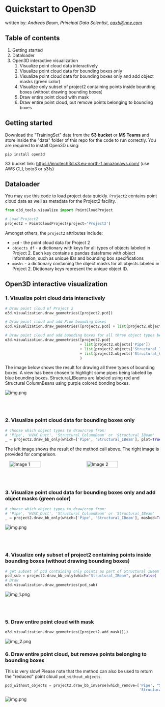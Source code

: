 # Quickstart to Open3D

written by: *Andreas Baum, Principal Data Scientist, oaxb@nne.com*

## Table of contents
1. Getting started
2. Dataloader
3. Open3D interactive visualization
   1. Visualize point cloud data interactively
   2. Visualize point cloud data for bounding boxes only
   3. Visualize point cloud data for bounding boxes only and add object masks (green color)
   4. Visualize only subset of project2 containing points inside bounding boxes (without drawing bounding boxes)
   5. Draw entire point cloud with mask
   6. Draw entire point cloud, but remove points belonging to bounding boxes

## Getting started

Download the "TrainingSet" data from the **S3 bucket** or **MS Teams** and store inside the "data" folder of this repo 
for the code to run correctly. You are required to install Open3D using:

````commandline
pip install open3d
````

S3 bucket link: https://innotech3d.s3.eu-north-1.amazonaws.com/ (use AWS CLI, boto3 or s3fs)

## Dataloader

You may use this code to load project data quickly. ```Project2``` contains point cloud data 
as well as metadata for the Project2 facility.

````python
from o3d_tools.visualize import PointCloudProject

# Load Project2
project2 = PointCloudProject(project='Project2')
````

Amongst others, the ```project2``` attributes include:

- ```pcd``` - the point cloud data for Project 2
- ```objects_df``` - a dictionary with keys for all types of objects labeled in Project 2. 
Each key contains a pandas dataframe with object information, such as unique IDs and bounding box specifications
- ```masks``` - a dictionary containing the object masks for all objects labeled in Project 2. Dictionary keys
represent the unique object ID.


## Open3D interactive visualization

### 1. Visualize point cloud data interactively

````python
# Draw point cloud of Project 2
o3d.visualization.draw_geometries([project2.pcd])

# Draw point cloud and add Pipe bounding boxes
o3d.visualization.draw_geometries([project2.pcd] + list(project2.objects['Pipe']))

# Draw point cloud and add bounding boxes for all three object types being available in Project 2
o3d.visualization.draw_geometries([project2.pcd]
                                  + list(project2.objects['Pipe'])
                                  + list(project2.objects['Structural_IBeam'])
                                  + list(project2.objects['Structural_ColumnBeam'])
                                  )
````

The image below shows the result for drawing all three types of bounding boxes. 
A view has been chosen to highlight some pipes being labeled by blue bounding boxes. Structural_IBeams
are labeled using red and Structural ColumnBeans using purple colored bonding boxes.

![img.png](figures/figure1.png)

<br><br>

### 2. Visualize point cloud data for bounding boxes only

````python
# choose which object types to draw/crop from: 
# 'Pipe', 'HVAC_Duct', 'Structural_ColumnBeam' or 'Structural_IBeam'
_ = project2.draw_bb_only(which=['Pipe', 'Structural_IBeam'], plot=True)
````

The left image shows the result of the method call above. The right image is provided for comparison.

<div style="display: flex; justify-content: space-around;">
  <img src="figures/figure2.png" alt="Image 1" style="width: 45%;"/>
  <img src="figures/figure3.png" alt="Image 2" style="width: 45%;"/>
</div>

<br><br>

### 3. Visualize point cloud data for bounding boxes only and add object masks (green color)

````python
# choose which object types to draw/crop from: 
# 'Pipe', 'HVAC_Duct', 'Structural_ColumnBeam' or 'Structural_IBeam'
_ = project2.draw_bb_only(which=['Pipe', 'Structural_IBeam'], masked=True, plot=True)
````

![img.png](figures/figure4.png)

<br><br>

### 4. Visualize only subset of project2 containing points inside bounding boxes (without drawing bounding boxes)

````python
# get subset of pcd containing only points as part of Structural IBeam bounding boxes
pcd_sub = project2.draw_bb_only(which="Structural_IBeam", plot=False)
# Draw 
o3d.visualization.draw_geometries(pcd_sub)
````

![img_1.png](figures/figure5.png)

<br><br>

### 5. Draw entire point cloud with mask

````python
o3d.visualization.draw_geometries([project2.add_mask()])
````

![img_2.png](figures/figure6.png)


### 6. Draw entire point cloud, but remove points belonging to bounding boxes

This is very slow! Please note that the method can also be used to return the 
"reduced" point cloud ```pcd_without_objects```.

````python
pcd_without_objects = project2.draw_bb_inverse(which_remove=['Pipe', "Structural_IBeam", 
                                                             'Structural_ColumnBeam'])
````

![img.png](figures/figure7.png)